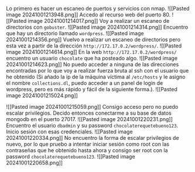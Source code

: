 Lo primero es hacer un escaneo de puertos y servicios con nmap.
![[Pasted image 20241001213948.png]]
Accedo al recurso web del puerto 80.
![[Pasted image 20241001214017.png]]
Voy a realizar un escaneo de directorios con `gobuster`.
![[Pasted image 20241001214314.png]]
Encuentro que hay un directorio llamado `wordpress`.
![[Pasted image 20241001214356.png]]
Vuelvo a realizar un escaneo de directorios pero esta vez a partir de la dirección `http://172.17.0.2/wordpress/`.
![[Pasted image 20241001214614.png]]
En la web `http://172.17.0.2/wordpress/` encuentro un usuario `chocolate` que ha posteado algo.
![[Pasted image 20241001214623.png]]
No puedo acceder a ninguna de las direcciones encontradas por lo que voy a realizar fuerza bruta al ssh con el usuario que he obtenido (Si añado la ip de la máquina víctima al `/etc/hosts` y le asigno el nombre `collections.dl`, puedo acceder a un panel de login de wordpress, pero es más rápido y fácil de la siguiente forma.).
![[Pasted image 20241001215024.png]]

![[Pasted image 20241001215059.png]]
Consigo acceso pero no puedo escalar privilegios.
Decido entonces conectarme a su base de datos mongodb en el puerto 27017.
![[Pasted image 20241001220231.png]]
Encuentro el usuario `dbadmin` y su password `chocolaterequetebueno123`.
Inicio sesión con esas credenciales.
![[Pasted image 20241001220334.png]]
No encuentro la forma de escalar privilegios de nuevo, por lo que pruebo a intentar iniciar sesión como root con las contraseñas que he obtenido hasta ahora y consigo ser root con la password `chocolaterequetebueno123`.
![[Pasted image 20241001220658.png]]
